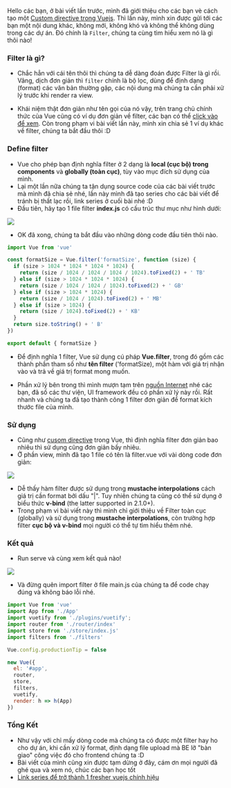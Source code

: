 Hello các bạn, ở bài viết lần trước, mình đã giới thiệu cho các bạn vè cách tạo một [Custom directive trong Vuejs](https://viblo.asia/p/custom-directive-trong-vuejs-WAyK8DrkKxX). Thì lần này, mình xin được gửi tới các bạn một nội dung khác, không mới, không khó và không thể không dùng trong các dự án. Đó chính là `Filter`, chúng ta cùng tìm hiểu xem nó là gì thôi nào!

### Filter là gì?
- Chắc hẳn với cái tên thôi thì chúng ta dễ dàng đoán được Filter là gì rồi. Vâng, dịch đơn giản thì `filter` chính là bộ lọc, dùng để định dạng (format) các văn bản thường gặp, các nội dung mà chúng ta cần phải xử lý trước khi render ra view.

- Khái niệm thật đơn giản như tên gọi của nó vậy, trên trang chủ chính thức của Vue cũng có ví dụ đơn giản về filter, các bạn có thể [click vào để xem](https://vuejs.org/v2/guide/filters.html). Còn trong phạm vi bài viết lần này, mình xin chia sẻ 1 ví dụ khác về filter, chúng ta bắt đầu thôi :D

### Define filter
- Vue cho phép bạn định nghĩa filter ở 2 dạng là **local (cục bộ) trong components** và **globally (toàn cục)**, tùy vào mục đích sử dụng của mình.
- Lại một lần nữa chúng ta tận dụng source code của các bài viết trước mà mình đã chia sẻ nhé, lần này mình đã tạo series cho các bài viết để tránh bị thất lạc rồi, link series ở cuối bài nhé :D
- Đầu tiên, hãy tạo 1 file filter **index.js** có cấu trúc thư mục như hình dưới:

![](https://images.viblo.asia/7cda0d6a-14a9-45a4-8303-48ea33e5bb75.PNG)

- OK đã xong, chúng ta bắt đầu vào những dòng code đầu tiên thôi nào.
```js
import Vue from 'vue'

const formatSize = Vue.filter('formatSize', function (size) {
  if (size > 1024 * 1024 * 1024 * 1024) {
    return (size / 1024 / 1024 / 1024 / 1024).toFixed(2) + ' TB'
  } else if (size > 1024 * 1024 * 1024) {
    return (size / 1024 / 1024 / 1024).toFixed(2) + ' GB'
  } else if (size > 1024 * 1024) {
    return (size / 1024 / 1024).toFixed(2) + ' MB'
  } else if (size > 1024) {
    return (size / 1024).toFixed(2) + ' KB'
  }
  return size.toString() + ' B'
})

export default { formatSize }
```

- Để định nghĩa 1 filter, Vue sử dụng cú pháp **Vue.filter**, trong đó gồm các thành phần tham số như **tên filter** ('formatSize), một hàm với giá trị nhận vào và trả về giá trị format mong muốn.

- Phần xử lý bên trong thì mình mượn tạm trên [nguồn Internet](https://github.com/lian-yue/vue-upload-component/blob/master/docs/index.js#L112) nhé các bạn, đã số các thư viện, UI framework đều có phần xử lý này rồi. Rất nhanh và chúng ta đã tạo thành công 1 filter đơn giản để format kích thước file của mình.

### Sử dụng
- Cũng như [cusom directive](https://viblo.asia/p/custom-directive-trong-vuejs-WAyK8DrkKxX) trong Vue, thì định nghĩa filter đơn giản bao nhiêu thì sử dụng cũng đơn giản bấy nhiêu.
- Ở phần view, mình đã tạo 1 file có tên là filter.vue với vài dòng code đơn giản:

![](https://images.viblo.asia/925effbb-6938-4d1b-9a87-e294da357b36.PNG)


- Dễ thấy hàm filter được sử dụng trong  **mustache interpolations** cách giá trị cần format bởi dấu "|". Tuy nhiên chúng ta cũng có thể sử dụng ở biểu thức **v-bind** (the latter supported in 2.1.0+). 
- Trong phạm vi bài viết này thì mình chỉ giới thiệu về Filter toàn cục (globally) và sử dụng trong **mustache interpolations**, còn trường hợp filter **cục bộ và v-bind** mọi người có thể tự tìm hiểu thêm nhé.

### Kết quả
- Run serve và cùng xem kết quả nào!

![](https://images.viblo.asia/b4a8d331-3581-44b1-adc0-8ff46daa406a.PNG)

- Và đừng quên import filter ở file main.js của chúng ta để code chạy đúng và không báo lỗi nhé.
```js
import Vue from 'vue'
import App from './App'
import vuetify from './plugins/vuetify';
import router from './router/index'
import store from './store/index.js'
import filters from './filters'

Vue.config.productionTip = false

new Vue({
  el: '#app',
  router,
  store,
  filters,
  vuetify,
  render: h => h(App)
})
```

### Tổng Kết
- Như vậy với chỉ mấy dòng code mà chúng ta có được một filter hay ho cho dự án, khi cần xử lý format, định dạng file upload mà BE lỡ "bàn giao" công việc đó cho frontend chúng ta :D
- Bài viết của mình cũng xin được tạm dừng ở đây, cám ơn mọi người đã ghé qua và xem nó, chúc các bạn học tốt
- [Link series để trở thành 1 fresher vuejs chính hiệu](https://viblo.asia/s/co-ban-de-tro-thanh-mot-fresher-vuejs-chinh-hieu-nB5pX8XJ5PG)